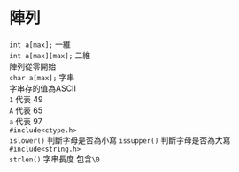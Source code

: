 # 陣列
`int a[max];` 一維\
`int a[max][max];` 二維\
陣列從零開始\
`char a[max];` 字串\
字串存的值為ASCII\
`1` 代表 49\
`A` 代表 65\
`a` 代表 97\
`#include<ctype.h>`\
`islower()` 判斷字母是否為小寫
`issupper()` 判斷字母是否為大寫
`#include<string.h>`\
`strlen()` 字串長度 包含`\0`



